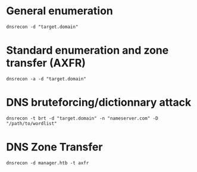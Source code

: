 # General enumeration

```
dnsrecon -d "target.domain"
```

# Standard enumeration and zone transfer (AXFR)

```
dnsrecon -a -d "target.domain"
```

# DNS bruteforcing/dictionnary attack

```
dnsrecon -t brt -d "target.domain" -n "nameserver.com" -D "/path/to/wordlist"
```


# DNS Zone Transfer
```
dnsrecon -d manager.htb -t axfr
```